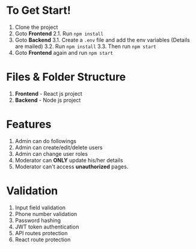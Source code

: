 # To Get Start!

1.  Clone the project
2.  Goto **Frontend**
    2.1. Run `npm install`
3.  Goto **Backend**
    3.1. Create a `.env` file and add the env variables (Details are mailed)
    3.2. Run `npm install`
    3.3. Then run `npm start`
4.  Goto **Frontend** again and run `npm start`

# Files & Folder Structure

1.  **Frontend** - React js project
2.  **Backend** - Node js project

# Features

1. Admin can do followings
2. Admin can create/edit/delete users
3. Admin can change user roles
4. Moderator can **ONLY** update his/her details
5. Moderator can't access **unauthorized** pages.

# Validation

1. Input field validation
2. Phone number validation
3. Password hashing
4. JWT token authentication
5. API routes protection
6. React route protection
